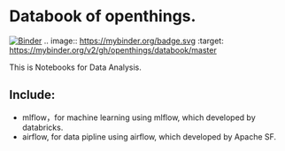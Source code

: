 # Databook of openthings.

[![Binder](https://mybinder.org/badge.svg)](https://mybinder.org/v2/gh/openthings/databook/master)
.. image:: https://mybinder.org/badge.svg :target: https://mybinder.org/v2/gh/openthings/databook/master

This is Notebooks for Data Analysis.

## Include:

- mlflow，for machine learning using mlflow, which developed by databricks.
- airflow, for data pipline using airflow, which developed by Apache SF.
